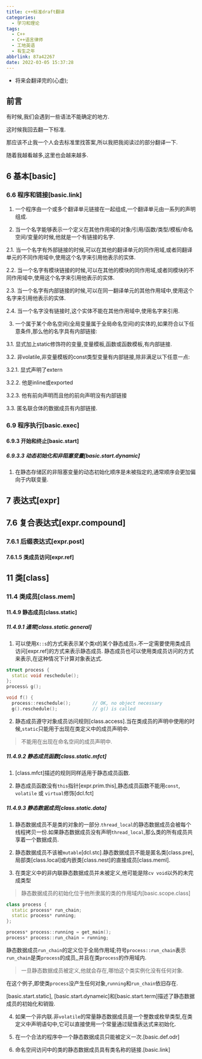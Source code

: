 ```yaml
---
title: c++标准draft翻译
categories:
  - 学习和理论
tags:
  - C++
  - C++语言律师
  - 工地英语
  - 有生之年
abbrlink: 87a42267
date: 2022-03-05 15:37:28
---
```


* 将来会翻译完的(心虚);

<!-- more -->

## 前言

有时候,我们会遇到一些语法不能确定的地方.

这时候我回去翻一下标准.

那应该不止我一个人会去标准里找答案,所以我把我阅读过的部分翻译一下.

随着我越看越多,这里也会越来越多.

## 6 基本[basic]

### 6.6 程序和链接[basic.link]

1. 一个程序由一个或多个翻译单元链接在一起组成,一个翻译单元由一系列的声明组成.

2. 当一个名字能够表示一个定义在其他作用域的对象/引用/函数/类型/模板/命名空间/变量的时候,他就是一个有链接的名字.

2.1. 当一个名字有外部链接的时候,可以在其他的翻译单元的同作用域,或者同翻译单元的不同作用域中,使用这个名字来引用他表示的实体.

2.2. 当一个名字有模块链接的时候,可以在其他的模块的同作用域,或者同模块的不同作用域中,使用这个名字来引用他表示的实体.

2.3. 当一个名字有内部链接的时候,可以在同一翻译单元的其他作用域中,使用这个名字来引用他表示的实体.

2.4. 当一个名字没有链接时,这个实体不能在其他作用域中,使用名字来引用.

3. 一个属于某个命名空间(全局变量属于全局命名空间)的实体的,如果符合以下任意条件,那么他的名字具有内部链接:

3.1. 显式加上static修饰符的变量,变量模板,函数或函数模板,有内部链接.

3.2. 非volatile,非变量模板的const类型变量有内部链接,除非满足以下任意一点:

3.2.1. 显式声明了extern

3.2.2. 他是inline或exported

3.2.3. 他有前向声明而且他的前向声明没有内部链接

3.3. 匿名联合体的数据成员有内部链接.

### 6.9 程序执行[basic.exec]

#### 6.9.3 开始和终止[basic.start]

##### 6.9.3.3 动态初始化和非阻塞变量[basic.start.dynamic]

1. 在静态存储区的非阻塞变量的动态初始化顺序是未被指定的,通常顺序会更加偏向于内联变量.

## 7 表达式[expr]

## 7.6 复合表达式[expr.compound]

### 7.6.1 后缀表达式[expr.post]

#### 7.6.1.5 类成员访问[expr.ref]



## 11 类[class]

### 11.4 类成员[class.mem]

#### 11.4.9 静态成员[class.static]

##### 11.4.9.1 通常[class.static.general]

1. 可以使用`X::s`的方式来表示某个类`X`的某个静态成员`s`.不一定需要使用类成员访问[expr.ref]的方式来表示静态成员. 静态成员也可以使用类成员访问的方式来表示,在这种情况下计算对象表达式.

```cpp
struct process {
  static void reschedule();
};
process& g();

void f() {
  process::reschedule();        // OK, no object necessary
  g().reschedule();             // g() is called
```

2. 静态成员遵守对象成员访问规则[class.access].当在类成员的声明中使用的时候,`static`只能用于出现在类定义中的成员声明中.

> 不能用在出现在命名空间的成员声明中.

##### 11.4.9.2 静态成员函数[class.static.mfct]

1. [class.mfct]描述的规则同样适用于静态成员函数.

2. 静态成员函数没有`this`指针[expr.prim.this],静态成员函数不能用`const`, `volatile` 或 `virtual`修饰[dcl.fct]

##### 11.4.9.3 静态数据成员[class.static.data]

1. 静态数据成员不是类的对象的一部分.`thread_local`的静态数据成员会被每个线程拷贝一份.如果静态数据成员没有声明`thread_local`,那么类的所有成员共享着一个数据成员.

2. 静态数据成员不该被`mutable`[dcl.stc].静态数据成员不能是匿名类[class.pre], 局部类[class.local]或内嵌类[class.nest]的直接成员[class.meml].

3. 在类定义中的非内联静态数据成员并未被定义,他可能是除`cv void`以外的未完成类型

> 静态数据成员的初始化位于他所隶属的类的作用域内[basic.scope.class]

```cpp
class process {
  static process* run_chain;
  static process* running;
};

process* process::running = get_main();
process* process::run_chain = running;
```

静态数据成员`run_chain`的定义位于全局作用域;符号`process::run_chain`表示`run_chain`是类`process`的成员,,并且在类`process`的作用域内.

> 一旦静态数据成员被定义,他就会存在,哪怕这个类实例化没有任何对象.

在这个例子,即使类`process`没产生任何对象,`running`和`run_chain`依旧存在.

[basic.start.static], [basic.start.dynameic]和[basic.start.term]描述了静态数据成员的初始化和销毁.

4. 如果一个非内联.非`volatile`的常量静态数据成员是一个整数或枚举类型,在类定义中声明语句中,它可以直接使用一个常量通过赋值表达式来初始化.

5. 在一个合法的程序中一个静态数据成员只能被定义一次.[basic.def.odr]

6. 命名空间访问中的类的静态数据成员具有类名称的链接.[basic.link]
